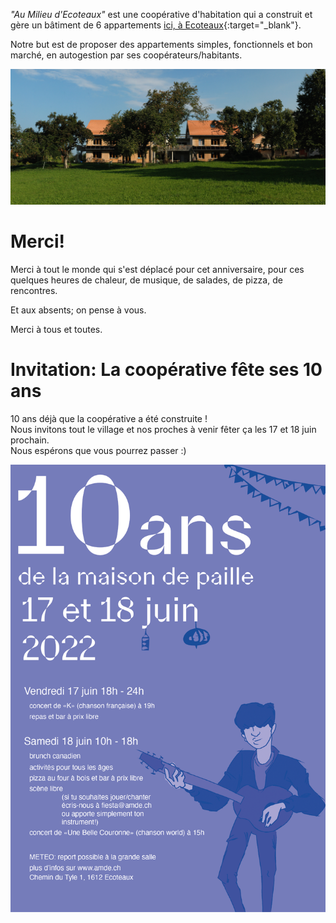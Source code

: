 _"Au Milieu d'Ecoteaux"_ est une coopérative d'habitation qui a construit et gère un bâtiment de 6 appartements [ici, à Ecoteaux](https://www.geo.vd.ch/?parcelle=CH469283458501){:target="_blank"}.

Notre but est de proposer des appartements simples, fonctionnels et bon marché, en autogestion par ses coopérateurs/habitants.

![photo du batiment](img/index_background_tmp.jpg "le bâtiment")
 
# Merci!

Merci à tout le monde qui s'est déplacé pour cet anniversaire, pour ces quelques heures de chaleur, de musique, de salades, de pizza, de rencontres.

Et aux absents; on pense à vous.

Merci à tous et toutes.

# Invitation: La coopérative fête ses 10 ans


10 ans déjà que la coopérative a été construite !  
Nous invitons tout le village et nos proches à venir fêter ça les 17 et 18 juin prochain.  
Nous espérons que vous pourrez passer :)


![affiche](img/affiche_10ans.png "l'affiche")
